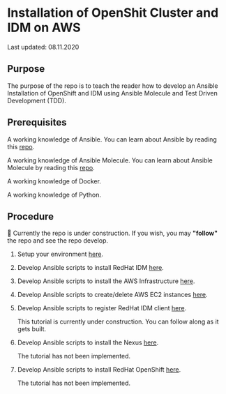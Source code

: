 # Installation of OpenShit Cluster and IDM on AWS

Last updated: 08.11.2020

## Purpose

The purpose of the repo is to teach the reader how to develop
an Ansible Installation of OpenShift and IDM using Ansible Molecule and
Test Driven Development (TDD).

## Prerequisites

A working knowledge of Ansible.  You can learn about Ansible by reading this
[repo](https://github.com/bretmullinix/ansible-for-beginners).

A working knowledge of Ansible Molecule.  You can learn about Ansible Molecule by
reading this
[repo](https://github.com/bretmullinix/ansible-molecule-for-beginners).

A working knowledge of Docker.

A working knowledge of Python.

## Procedure

:construction:  Currently the repo is under construction.  If you wish, you
may **"follow"** the repo and see the repo develop.

1. Setup your environment [here](./part1-setup-environment).

1. Develop Ansible scripts to install RedHat IDM [here](./part2-install-idm).

1. Develop Ansible scripts to install the AWS Infrastructure [here](./part3-install-aws-infrastructure).

1. Develop Ansible scripts to create/delete AWS EC2 instances [here](./part4-aws-ec2-instances).

1. Develop Ansible scripts to register RedHat IDM client [here](./part5-register-idm-client).

   This tutorial is currently under construction.  You can follow along as it gets built.

1. Develop Ansible scripts to install the Nexus [here](part6-install-nexus).

    The tutorial has not been implemented.  

1. Develop Ansible scripts to install RedHat OpenShift [here](part7-install-openshift).

    The tutorial has not been implemented.  